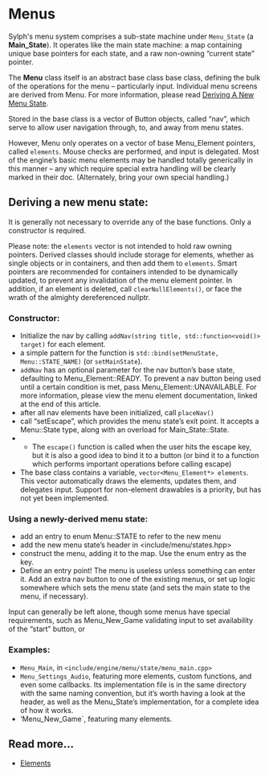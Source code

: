# Menus

Sylph's menu system comprises a sub-state machine under `Menu_State` (a **Main_State**). It operates like the main state machine: a map containing unique base pointers for each state, and a raw non-owning “current state” pointer.

The **Menu** class itself is an abstract base class base class, defining the bulk of the operations for the menu – particularly input. Individual menu screens are derived from Menu. For more information, please read [Deriving A New Menu State]().

Stored in the base class is a vector of Button objects, called “nav”, which serve to allow user navigation through, to, and away from menu states.

However, Menu only operates on a vector of base Menu_Element pointers, called `elements`. Mouse checks are performed, and input is delegated. Most of the engine’s basic menu elements may be handled totally generically in this manner – any which require special extra handling will be clearly marked in their doc. (Alternately, bring your own special handling.)

## Deriving a new menu state:

It is generally not necessary to override any of the base functions. Only a constructor is required.

Please note: the `elements` vector is not intended to hold raw owning pointers. Derived classes should include storage for elements, whether as single objects or in containers, and then add them to `elements`. Smart pointers are recommended for containers intended to be dynamically updated, to prevent any invalidation of the menu element pointer. In addition, if an element is deleted, call `clearNullElements()`, or face the wrath of the almighty dereferenced nullptr.

### Constructor:
- Initialize the nav by calling `addNav(string title, std::function<void()> target)` for each element.
- a simple pattern for the function is `std::bind(setMenuState, Menu::STATE_NAME)` (or `setMainState`).
- `addNav` has an optional parameter for the nav button’s base state, defaulting to Menu_Element::READY. To prevent a nav button being used until a certain condition is met, pass Menu_Element::UNAVAILABLE. For more information, please view the menu element documentation, linked at the end of this article.
- after all nav elements have been initialized, call `placeNav()`
- call “setEscape”, which provides the menu state’s exit point. It accepts a Menu::State type, along with an overload for Main_State::State.
- - The `escape()` function is called when the user hits the escape key, but it is also a good idea to bind it to a button (or bind it to a function which performs important operations before calling escape)
- The base class contains a variable, `vector<Menu_Element*> elements`. This vector automatically draws the elements, updates them, and delegates input. Support for non-element drawables is a priority, but has not yet been implemented.

### Using a newly-derived menu state:
- add an entry to enum Menu::STATE to refer to the new menu
- add the new menu state’s header in <include/menu/states.hpp>
- construct the menu, adding it to the map. Use the enum entry as the key.
- Define an entry point! The menu is useless unless something can enter it. Add an extra nav button to one of the existing menus, or set up logic somewhere which sets the menu state (and sets the main state to the menu, if necessary).

Input can generally be left alone, though some menus have special requirements, such as Menu_New_Game validating input to set availability of the “start” button, or 

### Examples:
- `Menu_Main`, in `<include/engine/menu/state/menu_main.cpp>`
- `Menu_Settings_Audio`, featuring more elements, custom functions, and even some callbacks. Its implementation file is in the same directory with the same naming convention, but it’s worth having a look at the header, as well as the Menu_State’s implementation, for a complete idea of how it works.
- ‘Menu_New_Game`, featuring many elements.

## Read more...
- [Elements](elements/elements.md)